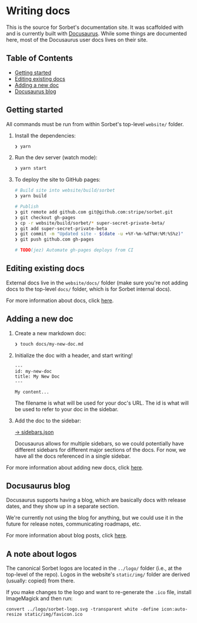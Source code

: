 # Writing docs

This is the source for Sorbet's documentation site. It was scaffolded with and
is currently built with [Docusaurus](https://docusaurus.io/). While some things
are documented here, most of the Docusaurus user docs lives on their site.

<!-- START doctoc generated TOC please keep comment here to allow auto update -->
<!-- DON'T EDIT THIS SECTION, INSTEAD RE-RUN doctoc TO UPDATE -->
## Table of Contents

- [Getting started](#getting-started)
- [Editing existing docs](#editing-existing-docs)
- [Adding a new doc](#adding-a-new-doc)
- [Docusaurus blog](#docusaurus-blog)

<!-- END doctoc generated TOC please keep comment here to allow auto update -->

## Getting started

All commands must be run from within Sorbet's top-level `website/` folder.

1.  Install the dependencies:

    ```sh
    ❯ yarn
    ```

1.  Run the dev server (watch mode):

    ```sh
    ❯ yarn start
    ```

1.  To deploy the site to GitHub pages:

    ```sh
    # Build site into website/build/sorbet
    ❯ yarn build

    # Publish
    ❯ git remote add github.com git@github.com:stripe/sorbet.git
    ❯ git checkout gh-pages
    ❯ cp -r website/build/sorbet/* super-secret-private-beta/
    ❯ git add super-secret-private-beta
    ❯ git commit -m "Updated site - $(date -u +%Y-%m-%dT%H:%M:%S%z)"
    ❯ git push github.com gh-pages

    # TODO(jez) Automate gh-pages deploys from CI
    ```


## Editing existing docs

External docs live in the `website/docs/` folder (make sure you're not adding
docs to the top-level `docs/` folder, which is for Sorbet internal docs).

For more information about docs, click
[here](https://docusaurus.io/docs/en/navigation).


## Adding a new doc

1.  Create a new markdown doc:

    ```sh
    ❯ touch docs/my-new-doc.md
    ```

1.  Initialize the doc with a header, and start writing!

    ```
    ---
    id: my-new-doc
    title: My New Doc
    ---

    My content...
    ```

    The filename is what will be used for your doc's URL.
    The id is what will be used to refer to your doc in the sidebar.

1.  Add the doc to the sidebar:

    [→ sidebars.json](sidebars.json)

    Docusaurus allows for multiple sidebars, so we could potentially have
    different sidebars for different major sections of the docs. For now, we
    have all the docs referenced in a single sidebar.

For more information about adding new docs, click
[here](https://docusaurus.io/docs/en/navigation).


## Docusaurus blog

Docusaurus supports having a blog, which are basically docs with release dates,
and they show up in a separate section.

We're currently not using the blog for anything, but we could use it in the
future for release notes, communicating roadmaps, etc.

For more information about blog posts, click
[here](https://docusaurus.io/docs/en/adding-blog).

## A note about logos

The canonical Sorbet logos are located in the `../logo/` folder (i.e., at the
top-level of the repo). Logos in the website's `static/img/` folder are derived
(usually: copied) from there.

If you make changes to the logo and want to re-generate the `.ico` file, install
ImageMagick and then run:

```
convert ../logo/sorbet-logo.svg -transparent white -define icon:auto-resize static/img/favicon.ico
```
